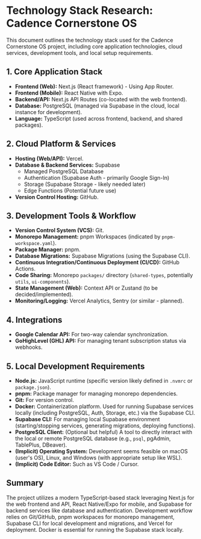 # Technology Stack Research: Cadence Cornerstone OS

This document outlines the technology stack used for the Cadence Cornerstone OS project, including core application technologies, cloud services, development tools, and local setup requirements.

## 1. Core Application Stack

*   **Frontend (Web):** Next.js (React framework) - Using App Router.
*   **Frontend (Mobile):** React Native with Expo.
*   **Backend/API:** Next.js API Routes (co-located with the web frontend).
*   **Database:** PostgreSQL (managed via Supabase in the cloud, local instance for development).
*   **Language:** TypeScript (used across frontend, backend, and shared packages).

## 2. Cloud Platform & Services

*   **Hosting (Web/API):** Vercel.
*   **Database & Backend Services:** Supabase
    *   Managed PostgreSQL Database
    *   Authentication (Supabase Auth - primarily Google Sign-In)
    *   Storage (Supabase Storage - likely needed later)
    *   Edge Functions (Potential future use)
*   **Version Control Hosting:** GitHub.

## 3. Development Tools & Workflow

*   **Version Control System (VCS):** Git.
*   **Monorepo Management:** pnpm Workspaces (indicated by `pnpm-workspace.yaml`).
*   **Package Manager:** pnpm.
*   **Database Migrations:** Supabase Migrations (using the Supabase CLI).
*   **Continuous Integration/Continuous Deployment (CI/CD):** GitHub Actions.
*   **Code Sharing:** Monorepo `packages/` directory (`shared-types`, potentially `utils`, `ui-components`).
*   **State Management (Web):** Context API or Zustand (to be decided/implemented).
*   **Monitoring/Logging:** Vercel Analytics, Sentry (or similar - planned).

## 4. Integrations

*   **Google Calendar API:** For two-way calendar synchronization.
*   **GoHighLevel (GHL) API:** For managing tenant subscription status via webhooks.

## 5. Local Development Requirements

*   **Node.js:** JavaScript runtime (specific version likely defined in `.nvmrc` or `package.json`).
*   **pnpm:** Package manager for managing monorepo dependencies.
*   **Git:** For version control.
*   **Docker:** Containerization platform. Used for running Supabase services locally (including PostgreSQL, Auth, Storage, etc.) via the Supabase CLI.
*   **Supabase CLI:** For managing local Supabase environment (starting/stopping services, generating migrations, deploying functions).
*   **PostgreSQL Client:** (Optional but helpful) A tool to directly interact with the local or remote PostgreSQL database (e.g., `psql`, pgAdmin, TablePlus, DBeaver).
*   **(Implicit) Operating System:** Development seems feasible on macOS (user's OS), Linux, and Windows (with appropriate setup like WSL).
*   **(Implicit) Code Editor:** Such as VS Code / Cursor.

## Summary

The project utilizes a modern TypeScript-based stack leveraging Next.js for the web frontend and API, React Native/Expo for mobile, and Supabase for backend services like database and authentication. Development workflow relies on Git/GitHub, pnpm workspaces for monorepo management, Supabase CLI for local development and migrations, and Vercel for deployment. Docker is essential for running the Supabase stack locally. 